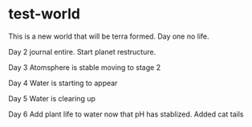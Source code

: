 # test-world

This is a new world that will be terra formed. Day one no life.

Day 2 journal entire.
Start planet restructure.

Day 3
Atomsphere is stable moving to stage 2

Day 4
Water is starting to appear

Day 5
Water is clearing up

Day 6
Add plant life to water now that pH has stablized.  Added cat tails

